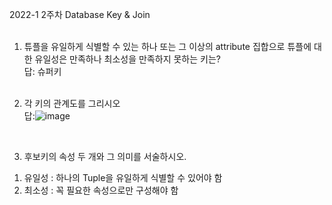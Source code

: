 2022-1 2주차 Database Key & Join<br><br>

1. 튜플을 유일하게 식별할 수 있는 하나 또는 그 이상의 attribute 집합으로 튜플에 대한 유일성은 만족하나 최소성을 만족하지 못하는 키는?<br>
답: 슈퍼키<br><br>

2. 각 키의 관계도를 그리시오<br>
답:![image](https://user-images.githubusercontent.com/61955796/160052091-d51d42ee-0f4c-43eb-8666-1a63658cebb7.png)
<br>
 

3. 후보키의 속성 두 개와 그 의미를 서술하시오.<br>
1)	유일성 : 하나의 Tuple을 유일하게 식별할 수 있어야 함<br>
2)	최소성 : 꼭 필요한 속성으로만 구성해야 함<br><br>





